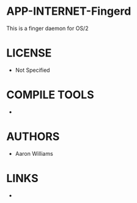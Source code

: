 APP-INTERNET-Fingerd
====================

This is a finger daemon for OS/2


LICENSE
===============
* Not Specified

COMPILE TOOLS
===============
* 

AUTHORS
===============
* Aaron Williams

LINKS
===============
* 
